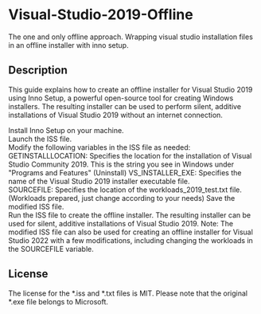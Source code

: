 # Visual-Studio-2019-Offline
The one and only offline approach. Wrapping visual studio installation files in an offline installer with inno setup.

## Description
This guide explains how to create an offline installer for Visual Studio 2019 using Inno Setup, a powerful open-source tool for creating Windows installers. The resulting installer can be used to perform silent, additive installations of Visual Studio 2019 without an internet connection.

Install Inno Setup on your machine.<br>
Launch the ISS file.<br>
Modify the following variables in the ISS file as needed:
GETINSTALLLOCATION: Specifies the location for the installation of Visual Studio Community 2019. This is the string you see in Windows under "Programs and Features" (Uninstall)
VS_INSTALLER_EXE: Specifies the name of the Visual Studio 2019 installer executable file.<br>
SOURCEFILE: Specifies the location of the workloads_2019_test.txt file. (Workloads prepared, just change according to your needs)
Save the modified ISS file.<br>
Run the ISS file to create the offline installer.
The resulting installer can be used for silent, additive installations of Visual Studio 2019.
Note: The modified ISS file can also be used for creating an offline installer for Visual Studio 2022 with a few modifications, including changing the workloads in the SOURCEFILE variable.

## License
The license for the *.iss and *.txt files is MIT. Please note that the original *.exe file belongs to Microsoft.

